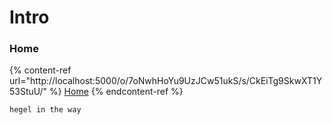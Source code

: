 # Intro

### Home

{% content-ref url="http://localhost:5000/o/7oNwhHoYu9UzJCw51ukS/s/CkEiTg9SkwXT1Y53StuU/" %}
[Home](http://localhost:5000/o/7oNwhHoYu9UzJCw51ukS/s/CkEiTg9SkwXT1Y53StuU/)
{% endcontent-ref %}

```
hegel in the way
```
